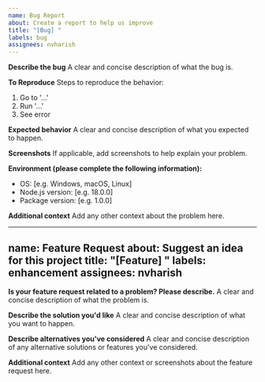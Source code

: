 ```yaml
---
name: Bug Report
about: Create a report to help us improve
title: "[Bug] "
labels: bug
assignees: nvharish
---
```


**Describe the bug**
A clear and concise description of what the bug is.

**To Reproduce**
Steps to reproduce the behavior:
1. Go to '...'
2. Run '...'
3. See error

**Expected behavior**
A clear and concise description of what you expected to happen.

**Screenshots**
If applicable, add screenshots to help explain your problem.

**Environment (please complete the following information):**
 - OS: [e.g. Windows, macOS, Linux]
 - Node.js version: [e.g. 18.0.0]
 - Package version: [e.g. 1.0.0]

**Additional context**
Add any other context about the problem here.

---
name: Feature Request
about: Suggest an idea for this project
title: "[Feature] "
labels: enhancement
assignees: nvharish
---

**Is your feature request related to a problem? Please describe.**
A clear and concise description of what the problem is.

**Describe the solution you'd like**
A clear and concise description of what you want to happen.

**Describe alternatives you've considered**
A clear and concise description of any alternative solutions or features you've considered.

**Additional context**
Add any other context or screenshots about the feature request here.
